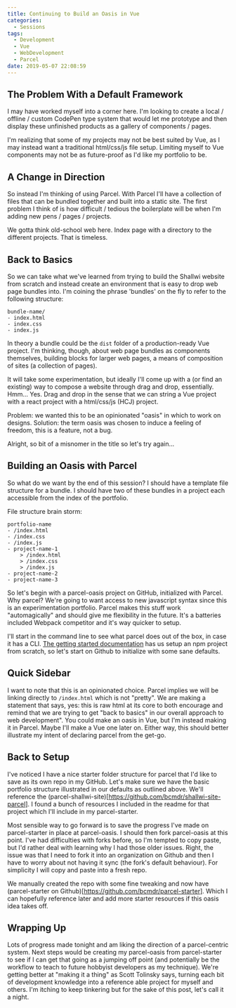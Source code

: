```yaml
---
title: Continuing to Build an Oasis in Vue
categories:
  - Sessions
tags:
  - Development
  - Vue 
  - WebDevelopment
  - Parcel
date: 2019-05-07 22:08:59
---
```


## The Problem With a Default Framework

I may have worked myself into a corner here. I'm looking to create a local / offline / custom CodePen type system that would let me prototype and then display these unfinished products as a gallery of components / pages. 

I'm realizing that some of my projects may not be best suited by Vue, as I may instead want a traditional html/css/js file setup. Limiting myself to Vue components may not be as future-proof as I'd like my portfolio to be. 

## A Change in Direction

So instead I'm thinking of using Parcel. With Parcel I'll have a collection of files that can be bundled together and built into a static site. The first problem I think of is how difficult / tedious the boilerplate will be when I'm adding new pens / pages / projects. 

We gotta think old-school web here. Index page with a directory to the different projects. That is timeless.

## Back to Basics

So we can take what we've learned from trying to build the Shallwi website from scratch and instead create an environment that is easy to drop web page bundles into. I'm coining the phrase 'bundles' on the fly to refer to the following structure:

```
bundle-name/
- index.html
- index.css
- index.js
```

In theory a bundle could be the `dist` folder of a production-ready Vue project. I'm thinking, though, about web page bundles as components themselves, building blocks for larger web pages, a means of composition of sites (a collection of pages). 

It will take some experimentation, but ideally I'll come up with a (or find an existing) way to compose a website through drag and drop, essentially. Hmm... Yes. Drag and drop in the sense that we can string a Vue project with a react project with a html/css/js (HCJ) project. 

Problem: we wanted this to be an opinionated "oasis" in which to work on designs. Solution: the term oasis was chosen to induce a feeling of freedom, this is a feature, not a bug. 

Alright, so bit of a misnomer in the title so let's try again...

## Building an Oasis with Parcel

So what do we want by the end of this session? I should have a template file structure for a bundle. I should have two of these bundles in a project each accessible from the index of the portfolio. 

File structure brain storm:

```
portfolio-name
- /index.html
- /index.css
- /index.js
- project-name-1
	> /index.html
	> /index.css
	> /index.js
- project-name-2
- project-name-3
```

So let's begin with a parcel-oasis project on GitHub, initialized with Parcel. Why parcel? We're going to want access to new javascript syntax since this is an experimentation portfolio. Parcel makes this stuff work "automagically" and should give me flexibility in the future. It's a batteries included Webpack competitor and it's way quicker to setup. 

I'll start in the command line to see what parcel does out of the box, in case it has a CLI. [The getting started documentation](https://parceljs.org/getting_started.html) has us setup an npm project from scratch, so let's start on Github to initialize with some sane defaults. 

## Quick Sidebar

I want to note that this is an opinionated choice. Parcel implies we will be linking directly to `/index.html` which is not "pretty". We are making a statement that says, yes: this is raw html at its core to both encourage and remind that we are trying to get "back to basics" in our overall approach to web development". You could make an oasis in Vue, but I'm instead making it in Parcel. Maybe I'll make a Vue one later on. Either way, this should better illustrate my intent of declaring parcel from the get-go. 

## Back to Setup

I've noticed I have a nice starter folder structure for parcel that I'd like to save as its own repo in my GitHub. Let's make sure we have the basic portfolio structure illustrated in our defaults as outlined above. We'll reference the (parcel-shallwi-site)[https://github.com/bcmdr/shallwi-site-parcel]. I found a bunch of resources I included in the readme for that project which I'll include in my parcel-starter.

Most sensible way to go forward is to save the progress I've made on parcel-starter in place at parcel-oasis. I should then fork parcel-oasis at this point. I've had difficulties with forks before, so I'm tempted to copy paste, but I'd rather deal with learning why I had those older issues. Right, the issue was that I need to fork it into an organization on Github and then I have to worry about not having it sync (the fork's default behaviour). For simplicity I will copy and paste into a fresh repo. 

We manually created the repo with some fine tweaking and now have (parcel-starter on Github)[https://github.com/bcmdr/parcel-starter]. Which I can hopefully reference later and add more starter resources if this oasis idea takes off.

## Wrapping Up

Lots of progress made tonight and am liking the direction of a parcel-centric system. Next steps would be creating my parcel-oasis from parcel-starter to see if I can get that going as a jumping off point (and potentially be the workflow to teach to future hobbyist developers as my technique). We're getting better at "making it a thing" as Scott Tolinsky says, turning each bit of development knowledge into a reference able project for myself and others. I'm itching to keep tinkering but for the sake of this post, let's call it a night. 